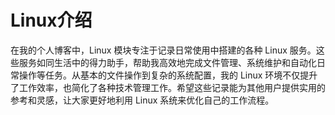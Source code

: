 # Linux介绍
在我的个人博客中，Linux 模块专注于记录日常使用中搭建的各种 Linux 服务。这些服务如同生活中的得力助手，帮助我高效地完成文件管理、系统维护和自动化日常操作等任务。从基本的文件操作到复杂的系统配置，我的 Linux 环境不仅提升了工作效率，也简化了各种技术管理工作。希望这些记录能为其他用户提供实用的参考和灵感，让大家更好地利用 Linux 系统来优化自己的工作流程。
